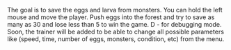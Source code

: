 The goal is to save the eggs and larva from monsters. 
You can hold the left mouse and move the player. Push eggs into the forest and try to save as many as 30 and lose less than 5 to win the game.
D - for debugging mode. 
Soon, the trainer will be added to be able to change all possible parameters like (speed, time, number of eggs, monsters, condition, etc) from the menu. 
